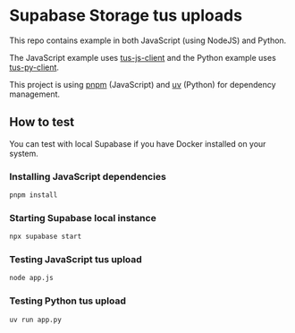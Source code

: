 # Supabase Storage tus uploads

This repo contains example in both JavaScript (using NodeJS) and Python.

The JavaScript example uses [tus-js-client](https://github.com/tus/tus-js-client) and the Python example uses [tus-py-client](https://github.com/tus/tus-py-client).

This project is using [pnpm](https://pnpm.io/) (JavaScript) and [uv](https://docs.astral.sh/uv/) (Python) for dependency management.

## How to test

You can test with local Supabase if you have Docker installed on your system.

### Installing JavaScript dependencies

```sh
pnpm install
```

### Starting Supabase local instance

```sh
npx supabase start
```

### Testing JavaScript tus upload

```sh
node app.js
```

### Testing Python tus upload

```sh
uv run app.py
```
